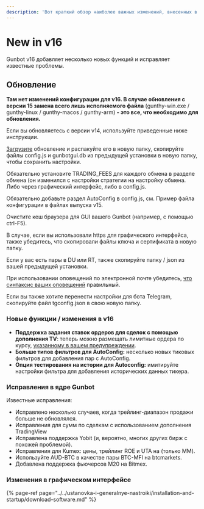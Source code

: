 ```yaml
---
description: 'Вот краткий обзор наиболее важных изменений, внесенных в Gunbot v16.'
---
```


# New in v16

Gunbot v16 добавляет несколько новых функций и исправляет известные проблемы.

## Обновление <a id="obnovlenie"></a>

**Там нет изменений конфигурации для v16. В случае обновления с версии 15 замена всего лишь исполняемого файла** \(gunthy-win.exe / gunthy-linux / gunthy-macos / gunthy-arm\) **- это все, что необходимо для обновления.**

Если вы обновляетесь с версии v14, используйте приведенные ниже инструкции.

​[Загрузите](https://wiki.gunthy.org/setup-and-general-settings/installation/download) обновление и распакуйте его в новую папку, скопируйте файлы config.js и gunbotgui.db из предыдущей установки в новую папку, чтобы сохранить настройки.

Обязательно установите TRADING\_FEES для каждого обмена в разделе обмена \(он изменился с настройки стратегии на настройку обмена. Либо через графический интерфейс, либо в config.js.

Обязательно добавьте раздел AutoConfig в config.js, см. Пример файла конфигурации в файлах выпуска v15.

Очистите кеш браузера для GUI вашего Gunbot \(например, с помощью ctrl-F5\).

В случае, если вы использовали https для графического интерфейса, также убедитесь, что скопировали файлы ключа и сертификата в новую папку.

Если у вас есть пары в DU или RT, также скопируйте папку / json из вашей предыдущей установки.

При использовании оповещений по электронной почте убедитесь, [что синтаксис ваших оповещений](https://wiki.gunthy.org/setup-and-general-settings/preferences/tradingview-add-on#alert-message-contents) правильный.

Если вы также хотите перенести настройки для бота Telegram, скопируйте файл tgconfig.json в свою новую папку.

### Новые функции / изменения в v16 <a id="novye-funkcii-izmeneniya-v-v16"></a>

* **Поддержка задания ставок ордеров для сделок с помощью дополнения TV**: теперь можно размещать лимитные ордера по курсу, [указанному в вашем предупреждении](https://wiki.gunthy.org/setup-and-general-settings/preferences/tradingview-add-on#alert-message-contents).
* **Больше типов фильтров для AutoConfig:** несколько новых тиковых фильтров для добавления пар с AutoConfig.
* **Опция тестирования на истории для Autoconfig:** имитируйте настройки фильтра для добавления исторических данных тикера.

### **Исправления в ядре Gunbot** <a id="ispravleniya-v-yadre-gunbot"></a>

Известные исправления:

* Исправлено несколько случаев, когда трейлинг-диапазон продажи больше не обновлялся.
* Исправления для сумм по сделкам с использованием дополнения TradingView
* Исправлена поддержка Yobit \(и, вероятно, многих других бирж с похожей проблемой\).
* Исправления для Kumex: цены, трейлинг ROE и UTA на \(только MM\).
* Используйте AUD-BTC в качестве пары BTC-MFI на btcmarkets.
* Добавлена поддержка фьючерсов M20 на Bitmex.

### Изменения в графическом интерфейсе <a id="izmeneniya-v-graficheskom-interfeise"></a>

{% page-ref page="../../ustanovka-i-generalnye-nastroiki/installation-and-startup/download-software.md" %}


